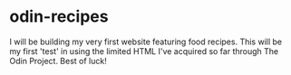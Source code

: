 # odin-recipes
I will be building my very first website featuring food recipes.
This will be my first 'test' in using the limited HTML I've acquired so far through The Odin Project. 
Best of luck!